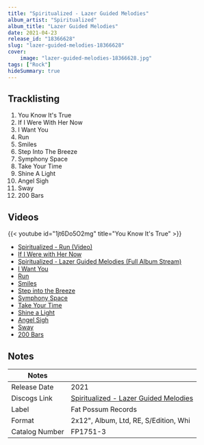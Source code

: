 ```yaml
---
title: "Spiritualized - Lazer Guided Melodies"
album_artist: "Spiritualized"
album_title: "Lazer Guided Melodies"
date: 2021-04-23
release_id: "18366628"
slug: "lazer-guided-melodies-18366628"
cover:
    image: "lazer-guided-melodies-18366628.jpg"
tags: ["Rock"]
hideSummary: true
---
```


## Tracklisting
1. You Know It's True
2. If I Were With Her Now
3. I Want You
4. Run
5. Smiles
6. Step Into The Breeze
7. Symphony Space
8. Take Your Time
9. Shine A Light
10. Angel Sigh
11. Sway
12. 200 Bars

## Videos
{{< youtube id="1jt6Do5O2mg" title="You Know It's True" >}}
- [Spiritualized - Run (Video)](https://www.youtube.com/watch?v=NtVuqjd5oSc)
- [If I Were with Her Now](https://www.youtube.com/watch?v=zi016ZvkMFM)
- [Spiritualized - Lazer Guided Melodies (Full Album Stream)](https://www.youtube.com/watch?v=gkPPxLm50V0)
- [I Want You](https://www.youtube.com/watch?v=EcaKOuChJlk)
- [Run](https://www.youtube.com/watch?v=VD8x88wzyI4)
- [Smiles](https://www.youtube.com/watch?v=SGmITeLvXKM)
- [Step into the Breeze](https://www.youtube.com/watch?v=1B7NpPeYhoc)
- [Symphony Space](https://www.youtube.com/watch?v=5V-9R2PxksA)
- [Take Your Time](https://www.youtube.com/watch?v=HuGbad6R6Mw)
- [Shine a Light](https://www.youtube.com/watch?v=3Qv2HhmHW2U)
- [Angel Sigh](https://www.youtube.com/watch?v=p836NG1DDGw)
- [Sway](https://www.youtube.com/watch?v=2GbDePAXSdo)
- [200 Bars](https://www.youtube.com/watch?v=R-th3jQW80A)

## Notes

| Notes          |             |
| ---------------| ----------- |
| Release Date   | 2021 |
| Discogs Link   | [Spiritualized - Lazer Guided Melodies](https://www.discogs.com/release/18366628) |
| Label          | Fat Possum Records |
| Format         | 2x12\", Album, Ltd, RE, S/Edition, Whi |
| Catalog Number | FP1751-3 |

